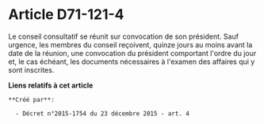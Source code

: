 # Article D71-121-4

Le conseil consultatif se réunit sur convocation de son président. Sauf urgence, les membres du conseil reçoivent, quinze
jours au moins avant la date de la réunion, une convocation du président comportant l'ordre du jour et, le cas échéant, les
documents nécessaires à l'examen des affaires qui y sont inscrites.

**Liens relatifs à cet article**

	**Créé par**:

	  - Décret n°2015-1754 du 23 décembre 2015 - art. 4
